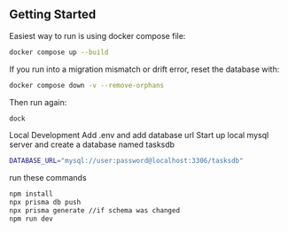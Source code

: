 ## Getting Started

Easiest way to run is using docker compose file:
```bash
docker compose up --build
```
If you run into a migration mismatch or drift error, reset the database with:

```bash
docker compose down -v --remove-orphans
```

Then run again:
```bash
dock
```

Local Development
Add .env and add database url
Start up local mysql server and create a database named tasksdb
```bash
DATABASE_URL="mysql://user:password@localhost:3306/tasksdb"
```
run these commands
```bash
npm install
npx prisma db push
npx prisma generate //if schema was changed
npm run dev
```
